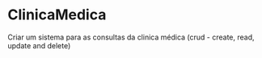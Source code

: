 # ClinicaMedica
Criar um sistema para as consultas da clinica médica (crud - create, read, update and delete)
